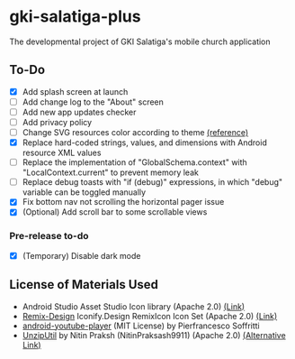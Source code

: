 # gki-salatiga-plus
The developmental project of GKI Salatiga's mobile church application

## To-Do

- [X] Add splash screen at launch
- [ ] Add change log to the "About" screen
- [ ] Add new app updates checker
- [ ] Add privacy policy
- [ ] Change SVG resources color according to theme [(reference)](https://stackoverflow.com/questions/33126904/change-fillcolor-of-a-vector-in-android-programmatically)
- [X] Replace hard-coded strings, values, and dimensions with Android resource XML values
- [ ] Replace the implementation of "GlobalSchema.context" with "LocalContext.current" to prevent memory leak
- [ ] Replace debug toasts with "if (debug)" expressions, in which "debug" variable can be toggled manually
- [X] Fix bottom nav not scrolling the horizontal pager issue
- [X] (Optional) Add scroll bar to some scrollable views

### Pre-release to-do

- [X] (Temporary) Disable dark mode

## License of Materials Used

- Android Studio Asset Studio Icon library (Apache 2.0) [(Link)](https://developer.android.com/studio/write/create-app-icons)
- [Remix-Design](https://github.com/Remix-Design) Iconify.Design RemixIcon Icon Set (Apache 2.0) [(Link)](https://icon-sets.iconify.design/ri)
- [android-youtube-player](https://github.com/PierfrancescoSoffritti/android-youtube-player) (MIT License) by Pierfrancesco Soffritti
- [UnzipUtil](https://prakashnitin.medium.com/unzipping-files-in-android-kotlin-2a2a2d5eb7ae) by Nitin Praksh (NitinPraksash9911) (Apache 2.0) [(Alternative Link)](https://gist.github.com/NitinPraksash9911/dea21ec4b8ae7df068f8f891187b6d1e)
